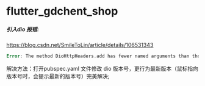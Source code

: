 # flutter_gdchent_shop
##### 引入dio 报错:
https://blog.csdn.net/SmileToLin/article/details/106531343
```dart
Error: The method DioHttpHeaders.add has fewer named arguments than those Context
```
解决方法：打开pubspec.yaml 文件修改 dio 版本号，更行为最新版本（鼠标指向版本号时，会提示最新的版本号）完美解决;